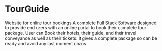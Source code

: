 # TourGuide
Website for online tour bookings.A complete Full Stack Software designed to provide end users with an online portal to book their complete tour package. User can Book their hotels, their guide, and their travel conveyance as well as their tickets. It gives a complete package so can be ready and avoid any last moment chaos
